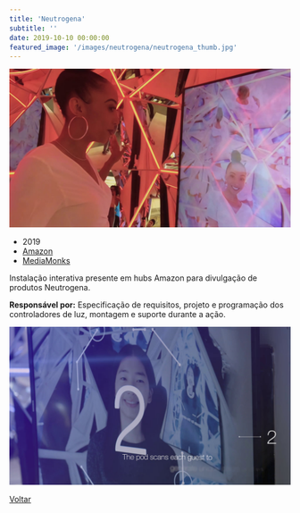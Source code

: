 ```yaml
---
title: 'Neutrogena'
subtitle: ''
date: 2019-10-10 00:00:00
featured_image: '/images/neutrogena/neutrogena_thumb.jpg'
---
```


![](/images/neutrogena/neutrogena_01.jpg)

* 2019
* [Amazon](https://www.amazon.com/)
* [MediaMonks](https://www.mediamonks.com/)

Instalação interativa presente em hubs Amazon para divulgação de produtos Neutrogena.

**Responsável por:** Especificação de requisitos, projeto e programação dos controladores de luz, montagem e suporte durante a ação.

<div class="gallery" data-columns="2">
	<img src="/images/neutrogena/neutrogena_02.jpg">
</div>

<a href='/' class="button button--large">Voltar</a>